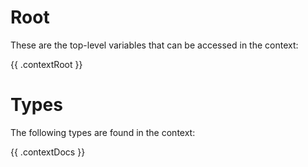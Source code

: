 # Root

These are the top-level variables that can be accessed in the context:

{{ .contextRoot }}

# Types

The following types are found in the context:

<div class="context">
{{ .contextDocs }}
</div>

